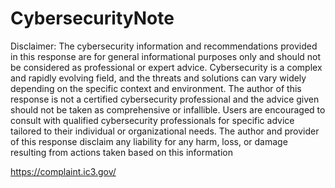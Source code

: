 # CybersecurityNote

Disclaimer: The cybersecurity information and recommendations provided in this response are for general informational purposes only and should not be considered as professional or expert advice. Cybersecurity is a complex and rapidly evolving field, and the threats and solutions can vary widely depending on the specific context and environment. The author of this response is not a certified cybersecurity professional and the advice given should not be taken as comprehensive or infallible. Users are encouraged to consult with qualified cybersecurity professionals for specific advice tailored to their individual or organizational needs. The author and provider of this response disclaim any liability for any harm, loss, or damage resulting from actions taken based on this information

https://complaint.ic3.gov/
